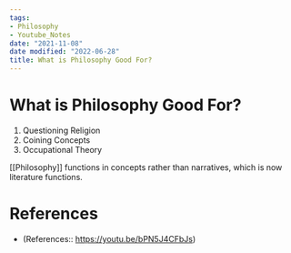 ```yaml
---
tags:
- Philosophy
- Youtube_Notes
date: "2021-11-08"
date modified: "2022-06-28"
title: What is Philosophy Good For?
---
```


# What is Philosophy Good For?
1. Questioning Religion
2. Coining Concepts
3. Occupational Theory

[[Philosophy]] functions in concepts rather than narratives, which is now literature functions.

# References
- (References:: https://youtu.be/bPN5J4CFbJs)
